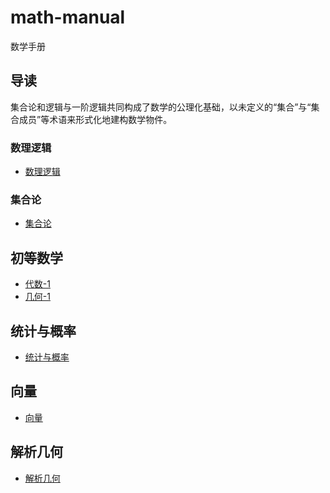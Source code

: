# math-manual
数学手册

## 导读
集合论和逻辑与一阶逻辑共同构成了数学的公理化基础，以未定义的“集合”与“集合成员”等术语来形式化地建构数学物件。

### 数理逻辑

- [数理逻辑](./mathematical-logic/README.md)

### 集合论
- [集合论](./set-theory/README.md)

## 初等数学
- [代数-1](./primer-algebra-1/README.md)
- [几何-1](./primer-geometry-1/README.md)

## 统计与概率
- [统计与概率](./statistics-and-probability/README.md)

## 向量
- [向量](./euclidean-vector/README.md)

## 解析几何
- [解析几何](./analytic-geometry/README.md)
